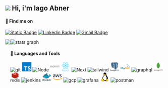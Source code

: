 ## <img src="https://media.giphy.com/media/hvRJCLFzcasrR4ia7z/giphy.gif" width="30"> Hi, i'm Iago Abner   

#### 💬 Find me on
[![Static Badge](https://img.shields.io/badge/iago%20abner-8A2BE2?logo=1001tracklists&logoColor=%23FFF&labelColor=%2366459B&color=%2366459B)](https://iago-abner.vercel.app/)
[![Linkedin Badge](https://img.shields.io/badge/-Linkedin-blue?style=flat-rounded&logo=Linkedin&logoColor=white&link=https://www.linkedin.com/in/iago-abner/)](https://www.linkedin.com/in/iago-abner/) 
[![Gmail Badge](https://img.shields.io/badge/-iagoabner.dev@gmail.com-c14438?style=flat-rounded&logo=Gmail&logoColor=white&link=mailto:iagoabner.dev@gmail.com)](mailto:iagoabner.dev@gmail.com)

<div style="display: inline_block"> 
  <img align="left" height="150em" src="https://github-readme-stats.vercel.app/api/top-langs/?username=iago-abner&layout=compact&langs_count=7&theme=tokyonight"/>
  <img src="https://github-readme-stats-iagoabners-projects.vercel.app/api?username=iago-abner&hide_title=false&hide_rank=false&show_icons=true&include_all_commits=true&count_private=true&disable_animations=false&theme=tokyonight&locale=en&hide_border=false&order=1" height="150em" alt="stats graph"  />
</div>


  #### :milky_way: Languages and Tools 
<div style="display: inline_block">  
  <img src="https://www.vectorlogo.zone/logos/git-scm/git-scm-icon.svg" alt="git" width="30" height="30"/>  
  <img src="https://raw.githubusercontent.com/devicons/devicon/master/icons/typescript/typescript-original.svg" alt="typescript" width="30" height="30"/> 

  <img  src="https://cdn.jsdelivr.net/gh/devicons/devicon/icons/nodejs/nodejs-original.svg" alt="Node" height="30" width="30">
  <img src="https://raw.githubusercontent.com/devicons/devicon/master/icons/express/express-original-wordmark.svg" alt="express" width="30" height="30"/> 
  <img src="https://raw.githubusercontent.com/devicons/devicon/master/icons/react/react-original-wordmark.svg" alt="react" width="30" height="30"/>  
  <img src="https://cdn.jsdelivr.net/gh/devicons/devicon/icons/nextjs/nextjs-original.svg" alt="Next" height="30" width="30" > 
  <img src="https://www.vectorlogo.zone/logos/tailwindcss/tailwindcss-icon.svg" alt="tailwind" width="30" height="30"/> 
  <img src="https://raw.githubusercontent.com/devicons/devicon/master/icons/postgresql/postgresql-original-wordmark.svg" alt="postgresql" width="30" height="30"/> 
  <img src="https://raw.githubusercontent.com/devicons/devicon/master/icons/mysql/mysql-original-wordmark.svg" alt="mysql" width="30" height="30"/> 
  <img src="https://www.vectorlogo.zone/logos/graphql/graphql-icon.svg" alt="graphql" width="30" height="30"/> 
  <img src="https://raw.githubusercontent.com/devicons/devicon/master/icons/mongodb/mongodb-original-wordmark.svg" alt="mongodb" width="30" height="30"/>
  <img src="https://raw.githubusercontent.com/devicons/devicon/master/icons/redis/redis-original-wordmark.svg" alt="redis" width="30" height="30"/> 
  <img src="https://www.vectorlogo.zone/logos/jenkins/jenkins-icon.svg" alt="jenkins" width="30" height="30"/> 
  <img src="https://raw.githubusercontent.com/devicons/devicon/master/icons/docker/docker-original-wordmark.svg" alt="docker" width="30" height="30"/> 
  <img src="https://raw.githubusercontent.com/devicons/devicon/master/icons/amazonwebservices/amazonwebservices-original-wordmark.svg" alt="aws" width="30" height="30"/>
  <img src="https://www.vectorlogo.zone/logos/google_cloud/google_cloud-icon.svg" alt="gcp" width="30" height="30"/>  
  <img src="https://www.vectorlogo.zone/logos/grafana/grafana-icon.svg" alt="grafana" width="30" height="30"/>  
  <img src="https://raw.githubusercontent.com/devicons/devicon/master/icons/linux/linux-original.svg" alt="linux" width="30" height="30"/>  
  <img src="https://www.vectorlogo.zone/logos/getpostman/getpostman-icon.svg" alt="postman" width="30" height="30"/>  
</div>



